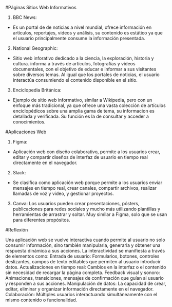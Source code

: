 #Páginas Sitios Web Informativos

1. BBC News: 

- Es un portal de de noticias a nivel mundial, ofrece información en artículos, reportajes, videos y análisis, su contenido es estático ya que el usuario principalmente consume la información presentada.

2. National Geographic:

- Sitio web inforativo dedicado a la ciencia, la exploración, historia y cultura. informa a través de artículos, fotografías y videos documentales, con el objetivo de educar e informar a sus visitantes sobre diversos temas. Al igual que los portales de noticias, el usuario interactúa consumiendo el contenido disponible en el sitio.

3. Enciclopedia Británica:

- Ejemplo de sitio web informativo, similar a Wikipedia, pero con un enfoque más tradicional, ya que ofrece una vasta colección de artículos enciclopédicos sobre una amplia gama de tema, su informacion es detallada y verificada. Su función es la de consultar y acceder a conocimientos.


#Aplicaciones Web

1. Figma:

- Aplicación web con diseño colaborativo, permite a los usuarios crear, editar y compartir diseños de interfaz de usuario en tiempo real directamente en el navegador. 

2. Slack:

- Se clasifica como aplicación web porque permite a los usuarios enviar mensajes en tiempo real, crear canales, compartir archivos, realizar llamadas de voz y video, y gestionar proyectos.

3. Canva:  Los usuarios pueden crear presentaciones, pósters, publicaciones para redes sociales y mucho más utilizando plantillas y herramientas de arrastrar y soltar. Muy similar a Figma, solo que se usan para diferentes propósitos.

#Reflexión

Una aplicación web se vuelve interactiva cuando permite al usuario no solo consumir información, sino también manipularla, generarla y obtener una respuesta dinámica a sus acciones. La interactividad se manifiesta a través de elementos como:
Entrada de usuario: Formularios, botones, controles deslizantes, campos de texto editables que permiten al usuario introducir datos.
Actualizaciones en tiempo real: Cambios en la interfaz o el contenido sin necesidad de recargar la página completa.
Feedback visual y sonoro: Animaciones, transiciones, mensajes de confirmación que guían al usuario y responden a sus acciones.
Manipulación de datos: La capacidad de crear, editar, eliminar y organizar información directamente en el navegador.
Colaboración: Múltiples usuarios interactuando simultáneamente con el mismo contenido o funcionalidad.

